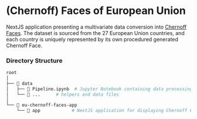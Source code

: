 # (Chernoff) Faces of European Union

NextJS application presenting a multivariate data conversion into [Chernoff Faces](https://en.wikipedia.org/wiki/Chernoff_face). The dataset is sourced from the 27 European Union countries, and each country is uniquely represented by its own procedured generated Chernoff Face.

### Directory Structure

```bash
root
│
├── 📁 data
│   ├── 📄 Pipeline.ipynb  # Jupyter Notebook containing data processing pipeline
│   └── 📄 ...      # helpers and data files
│
└── 📁 eu-chernoff-faces-app
    └── 📄 app            # NextJS application for displaying Chernoff Faces
```
